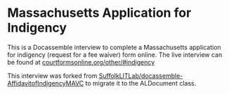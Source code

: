 # Massachusetts Application for Indigency

This is a Docassemble interview to complete a Massachusetts application for indigency (request for a fee waiver) form online. The live interview can be found at [courtformsonline.org/other/#indigency](https://courtformsonline.org/other/#indigency)

This interview was forked from [SuffolkLITLab/docassemble-AffidavitofIndigencyMAVC](https://github.com/SuffolkLITLab/docassemble-AffidavitofIndigencyMAVC) to migrate it to the ALDocument class.
